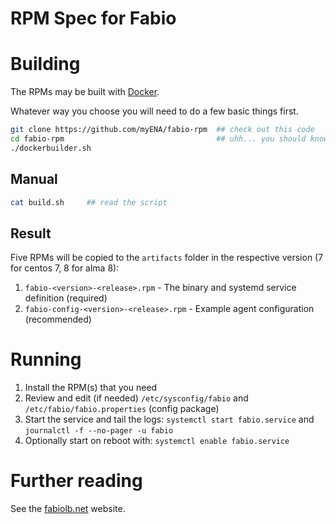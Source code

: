 # RPM Spec for Fabio

# Building

The RPMs may be built with [Docker](#with-docker).

Whatever way you choose you will need to do a few basic things first.

```bash
git clone https://github.com/myENA/fabio-rpm  ## check out this code
cd fabio-rpm                                  ## uhh... you should know
./dockerbuilder.sh
```

## Manual

```bash
cat build.sh     ## read the script
```

## Result

Five RPMs will be copied to the `artifacts` folder in the respective version (7 for centos 7, 8 for alma 8):
1. `fabio-<version>-<release>.rpm`          - The binary and systemd service definition (required)
2. `fabio-config-<version>-<release>.rpm`   - Example agent configuration (recommended)

# Running

1. Install the RPM(s) that you need
2. Review and edit (if needed) `/etc/sysconfig/fabio` and `/etc/fabio/fabio.properties` (config package)
3. Start the service and tail the logs: `systemctl start fabio.service` and `journalctl -f --no-pager -u fabio`
4. Optionally start on reboot with: `systemctl enable fabio.service`

# Further reading

See the [fabiolb.net](https://fabiolb.net) website.
